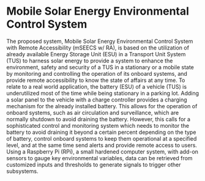 # Mobile Solar Energy Environmental Control System

The proposed system, Mobile Solar Energy Environmental Control System with Remote Accessibility (mSEECS w/ RA), is based on the utilization of already available Energy Storage Unit (ESU) in a Transport Unit System (TUS) to harness solar energy to provide a system to enhance the environment, safety and security of a TUS in a stationary or a mobile state by monitoring and controlling the operation of its onboard systems, and provide remote accessibility to know the state of affairs at any time. To relate to a real world application, the battery (ESU) of a vehicle (TUS) is underutilized most of the time while being stationary in a parking lot.  Adding a solar panel to the vehicle with a charge controller provides a charging mechanism for the already installed battery.  This allows for the operation of onboard systems, such as air circulation and surveillance, which are normally shutdown to avoid draining the battery.  However, this calls for a sophisticated control and monitoring system which needs to monitor the battery to avoid draining it beyond a certain percent depending on the type of battery, control onboard systems to keep them operational at a specified level, and at the same time send alerts and provide remote access to users. Using a Raspberry Pi (RPi), a small hardened computer system, with add-on sensors to gauge key environmental variables, data can be retrieved from customized inputs and thresholds to generate signals to trigger other subsystems.  